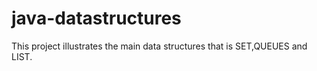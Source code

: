 # java-datastructures
This project illustrates the main data structures that is SET,QUEUES and LIST.
